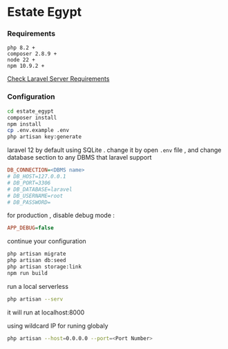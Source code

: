 # Estate Egypt 

###  Requirements 
```
php 8.2 +
composer 2.8.9 + 
node 22 + 
npm 10.9.2 +
```
[Check Laravel Server Requirements]( https://laravel.com/docs/12.x/deployment )

### Configuration 

```bash
cd estate_egypt
composer install
npm install
cp .env.example .env
php artisan key:generate
```

laravel 12 by default using SQLite .
change it by open `.env` file , and change database section to any DBMS that laravel support  

```ini
DB_CONNECTION=<DBMS name>
# DB_HOST=127.0.0.1
# DB_PORT=3306
# DB_DATABASE=laravel
# DB_USERNAME=root
# DB_PASSWORD=
```

for production , disable debug mode : 

```ini
APP_DEBUG=false
```

continue your configuration

```bash
php artisan migrate
php artisan db:seed  
php artisan storage:link
npm run build
```

run a local serverless 

```bash
php artisan --serv
```
it will run at localhost:8000

using wildcard IP for runing globaly 

```bash
php artisan --host=0.0.0.0 --port=<Port Number>
```
